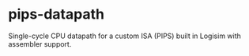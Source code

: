 # pips-datapath
Single-cycle CPU datapath for a custom ISA (PIPS) built in Logisim with assembler support.
